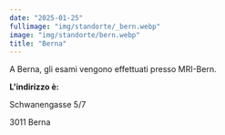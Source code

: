 ```yaml
---
date: "2025-01-25"
fullimage: "img/standorte/_bern.webp"
image: "img/standorte/bern.webp"
title: "Berna"
---
```


A Berna, gli esami vengono effettuati presso MRI-Bern.

**L'indirizzo è:**

Schwanengasse 5/7

3011 Berna
